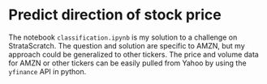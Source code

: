 # Predict direction of stock price
The notebook `classification.ipynb` is my solution to a challenge on StrataScratch. The question and solution are specific to AMZN, but my approach could be generalized to other tickers. The price and volume data for AMZN or other tickers can be easily pulled from Yahoo by using the `yfinance` API in python.
